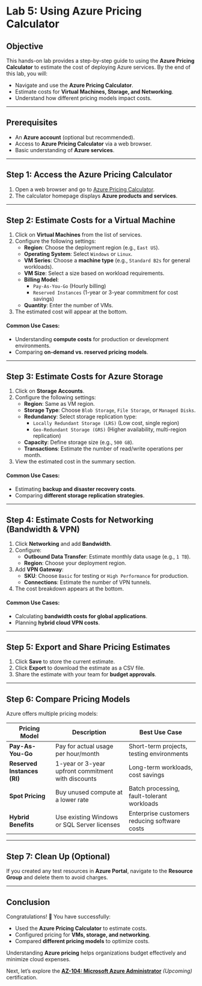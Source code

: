 # Lab 5: Using Azure Pricing Calculator

## **Objective**
This hands-on lab provides a step-by-step guide to using the **Azure Pricing Calculator** to estimate the cost of deploying Azure services. By the end of this lab, you will:
- Navigate and use the **Azure Pricing Calculator**.
- Estimate costs for **Virtual Machines, Storage, and Networking**.
- Understand how different pricing models impact costs.

---

## **Prerequisites**
- An **Azure account** (optional but recommended).
- Access to **Azure Pricing Calculator** via a web browser.
- Basic understanding of **Azure services**.

---

## **Step 1: Access the Azure Pricing Calculator**
1. Open a web browser and go to [Azure Pricing Calculator](https://azure.microsoft.com/en-us/pricing/calculator/).
2. The calculator homepage displays **Azure products and services**.

---

## **Step 2: Estimate Costs for a Virtual Machine**
1. Click on **Virtual Machines** from the list of services.
2. Configure the following settings:
   - **Region**: Choose the deployment region (e.g., `East US`).
   - **Operating System**: Select `Windows` or `Linux`.
   - **VM Series**: Choose a **machine type** (e.g., `Standard B2s` for general workloads).
   - **VM Size**: Select a size based on workload requirements.
   - **Billing Model**:
     - `Pay-As-You-Go` (Hourly billing)
     - `Reserved Instances` (1-year or 3-year commitment for cost savings)
   - **Quantity**: Enter the number of VMs.
3. The estimated cost will appear at the bottom.

#### **Common Use Cases:**
- Understanding **compute costs** for production or development environments.
- Comparing **on-demand vs. reserved pricing models**.

---

## **Step 3: Estimate Costs for Azure Storage**
1. Click on **Storage Accounts**.
2. Configure the following settings:
   - **Region**: Same as VM region.
   - **Storage Type**: Choose `Blob Storage`, `File Storage`, or `Managed Disks`.
   - **Redundancy**: Select storage replication type:
     - `Locally Redundant Storage (LRS)` (Low cost, single region)
     - `Geo-Redundant Storage (GRS)` (Higher availability, multi-region replication)
   - **Capacity**: Define storage size (e.g., `500 GB`).
   - **Transactions**: Estimate the number of read/write operations per month.
3. View the estimated cost in the summary section.

#### **Common Use Cases:**
- Estimating **backup and disaster recovery costs**.
- Comparing **different storage replication strategies**.

---

## **Step 4: Estimate Costs for Networking (Bandwidth & VPN)**
1. Click **Networking** and add **Bandwidth**.
2. Configure:
   - **Outbound Data Transfer**: Estimate monthly data usage (e.g., `1 TB`).
   - **Region**: Choose your deployment region.
3. Add **VPN Gateway**:
   - **SKU**: Choose `Basic` for testing or `High Performance` for production.
   - **Connections**: Estimate the number of VPN tunnels.
4. The cost breakdown appears at the bottom.

#### **Common Use Cases:**
- Calculating **bandwidth costs for global applications**.
- Planning **hybrid cloud VPN costs**.

---

## **Step 5: Export and Share Pricing Estimates**
1. Click **Save** to store the current estimate.
2. Click **Export** to download the estimate as a CSV file.
3. Share the estimate with your team for **budget approvals**.

---

## **Step 6: Compare Pricing Models**
Azure offers multiple pricing models:

| Pricing Model | Description | Best Use Case |
|--------------|-------------|--------------|
| **Pay-As-You-Go** | Pay for actual usage per hour/month | Short-term projects, testing environments |
| **Reserved Instances (RI)** | 1-year or 3-year upfront commitment with discounts | Long-term workloads, cost savings |
| **Spot Pricing** | Buy unused compute at a lower rate | Batch processing, fault-tolerant workloads |
| **Hybrid Benefits** | Use existing Windows or SQL Server licenses | Enterprise customers reducing software costs |

---

## **Step 7: Clean Up (Optional)**
If you created any test resources in **Azure Portal**, navigate to the **Resource Group** and delete them to avoid charges.

---

## **Conclusion**
Congratulations! 🎉 You have successfully:
- Used the **Azure Pricing Calculator** to estimate costs.
- Configured pricing for **VMs, storage, and networking**.
- Compared **different pricing models** to optimize costs.

Understanding **Azure pricing** helps organizations budget effectively and minimize cloud expenses.

Next, let’s explore the **[AZ-104: Microsoft Azure Administrator](https://github.com/solutions-for-realvalue/Cloud-Specialist-Journey/blob/main/Journal.md)** *(Upcoming)* certification.